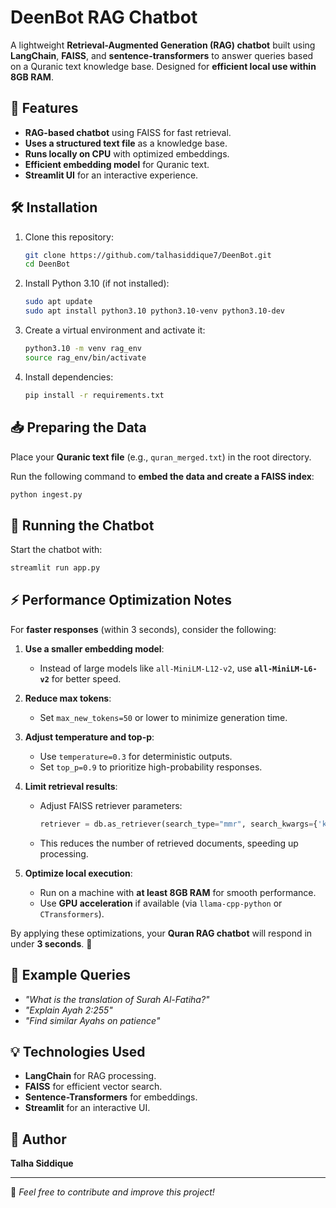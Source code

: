 # DeenBot RAG Chatbot

A lightweight **Retrieval-Augmented Generation (RAG) chatbot** built using **LangChain**, **FAISS**, and **sentence-transformers** to answer queries based on a Quranic text knowledge base. Designed for **efficient local use within 8GB RAM**.

## 🚀 Features
- **RAG-based chatbot** using FAISS for fast retrieval.
- **Uses a structured text file** as a knowledge base.
- **Runs locally on CPU** with optimized embeddings.
- **Efficient embedding model** for Quranic text.
- **Streamlit UI** for an interactive experience.

## 🛠 Installation

1. Clone this repository:
   ```bash
   git clone https://github.com/talhasiddique7/DeenBot.git
   cd DeenBot
   ```

2. Install Python 3.10 (if not installed):
   ```bash
   sudo apt update
   sudo apt install python3.10 python3.10-venv python3.10-dev
   ```

3. Create a virtual environment and activate it:
   ```bash
   python3.10 -m venv rag_env
   source rag_env/bin/activate
   ```

4. Install dependencies:
   ```bash
   pip install -r requirements.txt
   ```

## 📥 Preparing the Data

Place your **Quranic text file** (e.g., `quran_merged.txt`) in the root directory.

Run the following command to **embed the data and create a FAISS index**:
   ```bash
   python ingest.py
   ```

## 🏃 Running the Chatbot

Start the chatbot with:
   ```bash
   streamlit run app.py
   ```

## ⚡ Performance Optimization Notes  

For **faster responses** (within 3 seconds), consider the following:  

1. **Use a smaller embedding model**:  
   - Instead of large models like `all-MiniLM-L12-v2`, use **`all-MiniLM-L6-v2`** for better speed.  

2. **Reduce max tokens**:  
   - Set `max_new_tokens=50` or lower to minimize generation time.  

3. **Adjust temperature and top-p**:  
   - Use `temperature=0.3` for deterministic outputs.  
   - Set `top_p=0.9` to prioritize high-probability responses.  

4. **Limit retrieval results**:  
   - Adjust FAISS retriever parameters:  
     ```python
     retriever = db.as_retriever(search_type="mmr", search_kwargs={'k': 2, 'fetch_k': 5})
     ```
   - This reduces the number of retrieved documents, speeding up processing.  

5. **Optimize local execution**:  
   - Run on a machine with **at least 8GB RAM** for smooth performance.  
   - Use **GPU acceleration** if available (via `llama-cpp-python` or `CTransformers`).  

By applying these optimizations, your **Quran RAG chatbot** will respond in under **3 seconds**. 🚀  

## 📌 Example Queries
- *"What is the translation of Surah Al-Fatiha?"*
- *"Explain Ayah 2:255"*
- *"Find similar Ayahs on patience"*

## 💡 Technologies Used
- **LangChain** for RAG processing.
- **FAISS** for efficient vector search.
- **Sentence-Transformers** for embeddings.
- **Streamlit** for an interactive UI.

## 👤 Author
**Talha Siddique**

---

💬 *Feel free to contribute and improve this project!*
